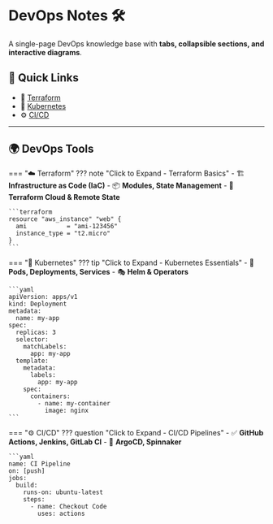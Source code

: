 # DevOps Notes 🛠️

A single-page DevOps knowledge base with **tabs, collapsible sections, and interactive diagrams**.

## 📌 Quick Links
- 🚀 [Terraform](#terraform)
- 🐳 [Kubernetes](#kubernetes)
- ⚙️ [CI/CD](#ci-cd)

---

## 🌍 **DevOps Tools**

=== ":cloud: Terraform"
    ??? note "Click to Expand - Terraform Basics"
        - 🏗 **Infrastructure as Code (IaC)**
        - 📦 **Modules, State Management**
        - 🔄 **Terraform Cloud & Remote State**
    
    ```terraform
    resource "aws_instance" "web" {
      ami           = "ami-123456"
      instance_type = "t2.micro"
    }
    ```

=== ":whale: Kubernetes"
    ??? tip "Click to Expand - Kubernetes Essentials"
        - 🚀 **Pods, Deployments, Services**
        - 🎭 **Helm & Operators**
    
    ```yaml
    apiVersion: apps/v1
    kind: Deployment
    metadata:
      name: my-app
    spec:
      replicas: 3
      selector:
        matchLabels:
          app: my-app
      template:
        metadata:
          labels:
            app: my-app
        spec:
          containers:
            - name: my-container
              image: nginx
    ```

=== ":gear: CI/CD"
    ??? question "Click to Expand - CI/CD Pipelines"
        - ✅ **GitHub Actions, Jenkins, GitLab CI**
        - 🔄 **ArgoCD, Spinnaker**
    
    ```yaml
    name: CI Pipeline
    on: [push]
    jobs:
      build:
        runs-on: ubuntu-latest
        steps:
          - name: Checkout Code
            uses: actions
